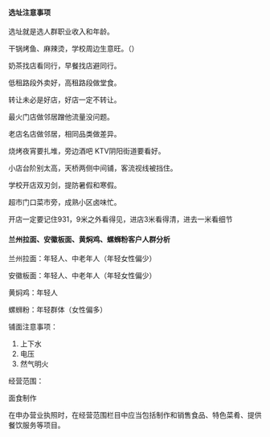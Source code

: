 

#### 选址注意事项

选址就是选人群职业收入和年龄。

干锅烤鱼、麻辣烫，学校周边生意旺。（）

奶茶找店看同行，早餐找店避同行。

低租路段外卖好，高租路段做堂食。

转让未必是好店，好店一定不转让。

最火门店做邻居蹭他流量没问题。

老店名店做邻居，相同品类做差异。

烧烤夜宵要扎堆，旁边酒吧 KTV阴阳街道要看好。

小店台阶别太高，天桥两侧中间铺，客流视线被挡住。

学校开店双刃剑，提防暑假和寒假。

超市门口菜市旁，成熟小区卤味忙。

开店一定要记住931，9米之外看得见，进店3米看得清，进去一米看细节

#### 兰州拉面、安徽板面、黄焖鸡、螺蛳粉客户人群分析

兰州拉面：年轻人、中老年人（年轻女性偏少）

安徽板面：年轻人、中老年人（年轻女性偏少）

黄焖鸡：年轻人

螺蛳粉：年轻群体（女性偏多）

铺面注意事项：

1. 上下水
2. 电压
3. 然气明火

经营范围：

面食制作

在申办营业执照时，在经营范围栏目中应当包括制作和销售食品、特色菜肴、提供餐饮服务等项目。